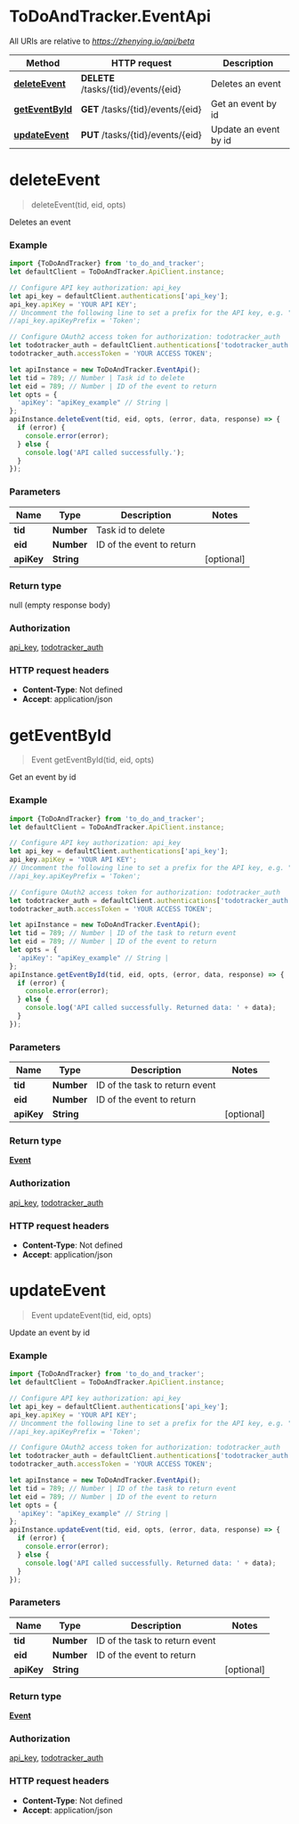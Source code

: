# ToDoAndTracker.EventApi

All URIs are relative to *https://zhenying.io/api/beta*

Method | HTTP request | Description
------------- | ------------- | -------------
[**deleteEvent**](EventApi.md#deleteEvent) | **DELETE** /tasks/{tid}/events/{eid} | Deletes an event
[**getEventById**](EventApi.md#getEventById) | **GET** /tasks/{tid}/events/{eid} | Get an event by id
[**updateEvent**](EventApi.md#updateEvent) | **PUT** /tasks/{tid}/events/{eid} | Update an event by id

<a name="deleteEvent"></a>
# **deleteEvent**
> deleteEvent(tid, eid, opts)

Deletes an event

### Example
```javascript
import {ToDoAndTracker} from 'to_do_and_tracker';
let defaultClient = ToDoAndTracker.ApiClient.instance;

// Configure API key authorization: api_key
let api_key = defaultClient.authentications['api_key'];
api_key.apiKey = 'YOUR API KEY';
// Uncomment the following line to set a prefix for the API key, e.g. "Token" (defaults to null)
//api_key.apiKeyPrefix = 'Token';

// Configure OAuth2 access token for authorization: todotracker_auth
let todotracker_auth = defaultClient.authentications['todotracker_auth'];
todotracker_auth.accessToken = 'YOUR ACCESS TOKEN';

let apiInstance = new ToDoAndTracker.EventApi();
let tid = 789; // Number | Task id to delete
let eid = 789; // Number | ID of the event to return
let opts = { 
  'apiKey': "apiKey_example" // String | 
};
apiInstance.deleteEvent(tid, eid, opts, (error, data, response) => {
  if (error) {
    console.error(error);
  } else {
    console.log('API called successfully.');
  }
});
```

### Parameters

Name | Type | Description  | Notes
------------- | ------------- | ------------- | -------------
 **tid** | **Number**| Task id to delete | 
 **eid** | **Number**| ID of the event to return | 
 **apiKey** | **String**|  | [optional] 

### Return type

null (empty response body)

### Authorization

[api_key](../README.md#api_key), [todotracker_auth](../README.md#todotracker_auth)

### HTTP request headers

 - **Content-Type**: Not defined
 - **Accept**: application/json

<a name="getEventById"></a>
# **getEventById**
> Event getEventById(tid, eid, opts)

Get an event by id

### Example
```javascript
import {ToDoAndTracker} from 'to_do_and_tracker';
let defaultClient = ToDoAndTracker.ApiClient.instance;

// Configure API key authorization: api_key
let api_key = defaultClient.authentications['api_key'];
api_key.apiKey = 'YOUR API KEY';
// Uncomment the following line to set a prefix for the API key, e.g. "Token" (defaults to null)
//api_key.apiKeyPrefix = 'Token';

// Configure OAuth2 access token for authorization: todotracker_auth
let todotracker_auth = defaultClient.authentications['todotracker_auth'];
todotracker_auth.accessToken = 'YOUR ACCESS TOKEN';

let apiInstance = new ToDoAndTracker.EventApi();
let tid = 789; // Number | ID of the task to return event
let eid = 789; // Number | ID of the event to return
let opts = { 
  'apiKey': "apiKey_example" // String | 
};
apiInstance.getEventById(tid, eid, opts, (error, data, response) => {
  if (error) {
    console.error(error);
  } else {
    console.log('API called successfully. Returned data: ' + data);
  }
});
```

### Parameters

Name | Type | Description  | Notes
------------- | ------------- | ------------- | -------------
 **tid** | **Number**| ID of the task to return event | 
 **eid** | **Number**| ID of the event to return | 
 **apiKey** | **String**|  | [optional] 

### Return type

[**Event**](Event.md)

### Authorization

[api_key](../README.md#api_key), [todotracker_auth](../README.md#todotracker_auth)

### HTTP request headers

 - **Content-Type**: Not defined
 - **Accept**: application/json

<a name="updateEvent"></a>
# **updateEvent**
> Event updateEvent(tid, eid, opts)

Update an event by id

### Example
```javascript
import {ToDoAndTracker} from 'to_do_and_tracker';
let defaultClient = ToDoAndTracker.ApiClient.instance;

// Configure API key authorization: api_key
let api_key = defaultClient.authentications['api_key'];
api_key.apiKey = 'YOUR API KEY';
// Uncomment the following line to set a prefix for the API key, e.g. "Token" (defaults to null)
//api_key.apiKeyPrefix = 'Token';

// Configure OAuth2 access token for authorization: todotracker_auth
let todotracker_auth = defaultClient.authentications['todotracker_auth'];
todotracker_auth.accessToken = 'YOUR ACCESS TOKEN';

let apiInstance = new ToDoAndTracker.EventApi();
let tid = 789; // Number | ID of the task to return event
let eid = 789; // Number | ID of the event to return
let opts = { 
  'apiKey': "apiKey_example" // String | 
};
apiInstance.updateEvent(tid, eid, opts, (error, data, response) => {
  if (error) {
    console.error(error);
  } else {
    console.log('API called successfully. Returned data: ' + data);
  }
});
```

### Parameters

Name | Type | Description  | Notes
------------- | ------------- | ------------- | -------------
 **tid** | **Number**| ID of the task to return event | 
 **eid** | **Number**| ID of the event to return | 
 **apiKey** | **String**|  | [optional] 

### Return type

[**Event**](Event.md)

### Authorization

[api_key](../README.md#api_key), [todotracker_auth](../README.md#todotracker_auth)

### HTTP request headers

 - **Content-Type**: Not defined
 - **Accept**: application/json

